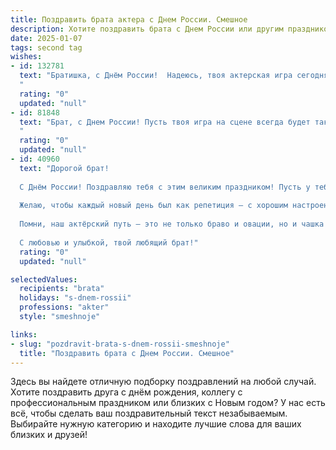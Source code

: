 ```yaml
---
title: Поздравить брата актера с Днем России. Смешное
description: Хотите поздравить брата с Днем России или другим праздником? Наш ИИ создаст незабываемое поздравление, а вы обязательно выделитесь среди других.  
date: 2025-01-07
tags: second tag
wishes:
- id: 132781
  text: "Братишка, с Днём России!  Надеюсь, твоя актерская игра сегодня будет настолько убедительной, что ты сумеешь изобразить гражданина, который искренне рад этому празднику, даже если на самом деле ты весь день мечтаешь о роли Гамлета или хотя бы о хорошем гриме!  Пусть твой талант расцветает, как лучшие российские розы (ну, или как минимум, как огурец на даче)!
  "
  rating: "0"
  updated: "null"
- id: 81848
  text: "Брат, с Днем России! Пусть твоя игра на сцене всегда будет такой же яркой и захватывающей, как история нашей страны! 😉😜
  "
  rating: "0"
  updated: "null"
- id: 40960
  text: "Дорогой брат!
  
  С Днём России! Поздравляю тебя с этим великим праздником! Пусть у тебя в жизни будет столько же ярких событий, сколько ролей в твоём актерском портфолио!
  
  Желаю, чтобы каждый новый день был как репетиция — с хорошим настроением, позитивным настроем и, конечно, с аплодисментами от зрителей (то есть от нас, родных)! Пусть твой талант сверкает, как звезда на сцене, а все преграды растворяются, как декорации перед новым спектаклем.
  
  Помни, наш актёрский путь — это не только браво и овации, но и чашка чая в руке, когда просто нужно отдохнуть. Так что не забывай делать паузы между акциями и наслаждаться моментом!
  
  С любовью и улыбкой, твой любящий брат!"
  rating: "0"
  updated: "null"

selectedValues:
  recipients: "brata"
  holidays: "s-dnem-rossii"
  professions: "akter"
  style: "smeshnoje"

links:
- slug: "pozdravit-brata-s-dnem-rossii-smeshnoje"
  title: "Поздравить брата с Днем России. Смешное"
---
```


Здесь вы найдете отличную подборку поздравлений на любой случай.
Хотите поздравить друга с днём рождения, коллегу с профессиональным праздником или близких с Новым годом? У нас есть всё, чтобы сделать ваш поздравительный текст незабываемым. Выбирайте нужную категорию и находите лучшие слова для ваших близких и друзей!
